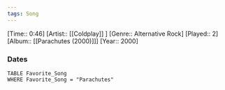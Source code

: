 ```yaml
---
tags: Song  
---
```

[Time:: 0:46]
[Artist:: [[Coldplay]] ]
[Genre:: Alternative Rock]
[Played:: 2]
[Album:: [[Parachutes (2000)]]]
[Year:: 2000]
### Dates
````dataview
TABLE Favorite_Song
WHERE Favorite_Song = "Parachutes"
````